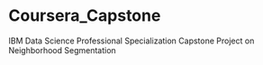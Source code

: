 # Coursera_Capstone
IBM Data Science Professional Specialization Capstone Project on Neighborhood Segmentation
